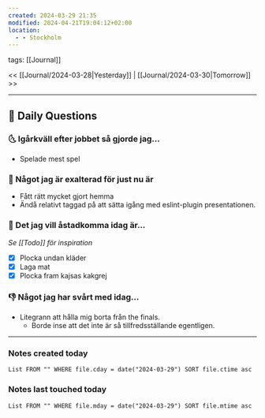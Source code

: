 ```yaml
---
created: 2024-03-29 21:35
modified: 2024-04-21T19:04:12+02:00
location:
  - - Stockholm
---
```

tags: [[Journal]] 

<< [[Journal/2024-03-28|Yesterday]] | [[Journal/2024-03-30|Tomorrow]] >>

---
## 📅 Daily Questions
### 🌜 Igårkväll efter jobbet så gjorde jag...
- Spelade mest spel

### 🙌 Något jag är exalterad för just nu är
- Fått rätt mycket gjort hemma
- Ändå relativt taggad på att sätta igång med eslint-plugin presentationen.

### 🚀 Det jag vill åstadkomma idag är...
_Se [[Todo]] för inspiration_
- [x] Plocka undan kläder
- [x] Laga mat
- [x] Plocka fram kajsas kakgrej

### 👎 Något jag har svårt med idag...
- Litegrann att hålla mig borta från the finals.
	- Borde inse att det inte är så tillfredsställande egentligen.
---
### Notes created today
```dataview
List FROM "" WHERE file.cday = date("2024-03-29") SORT file.ctime asc
```
### Notes last touched today
```dataview
List FROM "" WHERE file.mday = date("2024-03-29") SORT file.mtime asc
```